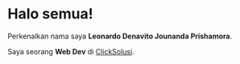 # Halo semua! 

Perkenalkan nama saya **Leonardo Denavito Jounanda Prishamora**.

Saya seorang **Web Dev** di [ClickSolusi](https://clicksolusi.web.id/).
